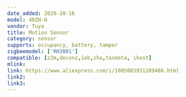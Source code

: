 ```yaml
---
date_added: 2020-10-16
model: 40ZH-O
vendor: Tuya
title: Motion Sensor
category: sensor
supports: occupancy, battery, tamper
zigbeemodel: ['RH3001']
compatible: [z2m,deconz,iob,zha,tasmota, ihost]
mlink: 
link: https://www.aliexpress.com/i/1005003931289486.html
link2: 
link3: 
---
```



